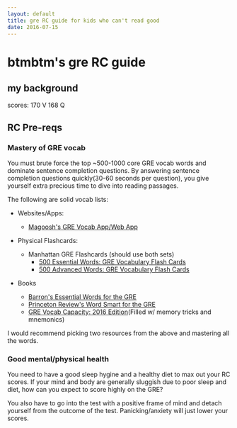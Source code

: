 ```yaml
---
layout: default
title: gre RC guide for kids who can't read good
date: 2016-07-15
---
```


# btmbtm's gre RC guide

## my background 

scores: 170 V 168 Q 

## RC Pre-reqs 

### Mastery of GRE vocab
  
  You must brute force the top ~500-1000 core GRE vocab words and dominate sentence completion questions. By answering sentence completion questions quickly(30-60 seconds per question), you give yourself extra precious time to dive into reading passages.

  The following are solid vocab lists: 
  
  - Websites/Apps: 
  
    - [Magoosh's GRE Vocab App/Web App](https://gre.magoosh.com/flashcards/vocabulary)
    
  - Physical Flashcards: 
  
    - Manhattan GRE Flashcards (should use both sets)
      - [500 Essential Words: GRE Vocabulary Flash Cards](http://amzn.to/2aed2n1)
      - [500 Advanced Words: GRE Vocabulary Flash Cards](http://amzn.to/2amYkzJ)
      
  - Books
  
    - [Barron's Essential Words for the GRE](http://amzn.to/2animnM)
    - [Princeton Review's Word Smart for the GRE](http://amzn.to/2aedwtA)
    - [GRE Vocab Capacity: 2016 Edition](http://amzn.to/2anhVKk)(Filled w/ memory tricks and mnemonics) 
  
  
  I would recommend picking two resources from the above and mastering all the words. 

### Good mental/physical health
  
  You need to have a good sleep hygine and a healthy diet to max out your RC scores. If your mind and body are generally sluggish due to poor sleep and diet, how can you expect to score highly on the GRE? 

  You also have to go into the test with a positive frame of mind and detach yourself from the outcome of the test. Panicking/anxiety will just lower your scores. 

  



